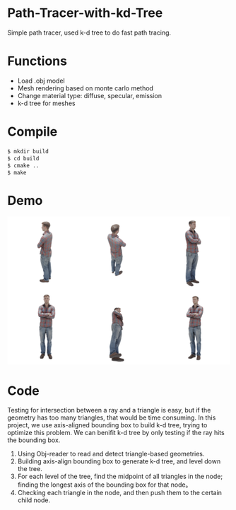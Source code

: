 # Path-Tracer-with-kd-Tree
Simple path tracer, used k-d tree to do fast path tracing. 
# Functions
- Load .obj model 
- Mesh rendering based on monte carlo method 
- Change material type: diffuse, specular, emission
- k-d tree for meshes
# Compile
```
$ mkdir build
$ cd build
$ cmake ..
$ make
```
# Demo
![alt-text](https://github.com/Junyingw/renderppl-dataset/blob/master/examples/aaron_image.png)
# Code
Testing for intersection between a ray and a triangle is easy, but if the geometry has too many triangles, that would be time consuming. In this project, we use axis-aligned bounding box to build k-d tree, trying to optimize this problem. We can benifit k-d tree by only testing if the ray hits the bounding box. 
1) Using Obj-reader to read and detect triangle-based geometries. 
2) Building axis-align bounding box to generate k-d tree, and level down the tree.
3) For each level of the tree, find the midpoint of all triangles in the node; finding the longest axis of the bounding box for that node。
4) Checking each triangle in the node, and then push them to the certain child node. 
